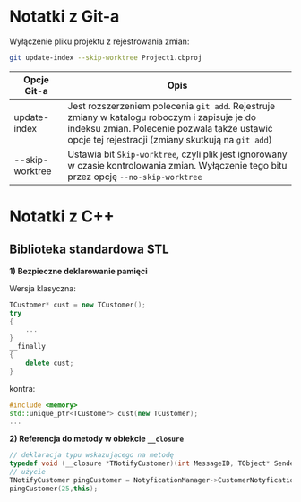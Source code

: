# Notatki z Git-a

Wyłączenie pliku projektu z rejestrowania zmian:
```sh
git update-index --skip-worktree Project1.cbproj
```

| Opcje Git-a | Opis |
| --- | --- |
| update-index | Jest rozszerzeniem polecenia `git add`. Rejestruje zmiany w katalogu roboczym i zapisuje je do indeksu zmian. Polecenie pozwala także ustawić opcje tej rejestracji (zmiany skutkują na `git add`) |
| --skip-worktree | Ustawia bit `Skip-worktree`, czyli plik jest ignorowany w czasie kontrolowania zmian. Wyłączenie tego bitu przez opcję `--no-skip-worktree`  | 


# Notatki z C++

## Biblioteka standardowa STL

**1) Bezpieczne deklarowanie pamięci**

Wersja klasyczna:

```cpp
TCustomer* cust = new TCustomer();
try
{
    ...
}
__finally
{
    delete cust;
}
```

kontra:

```cpp
#include <memory>
std::unique_ptr<TCustomer> cust(new TCustomer);
...
```

**2) Referencja do metody w obiekcie `__closure`**

```cpp
// deklaracja typu wskazującego na metodę
typedef void (__closure *TNotifyCustomer)(int MessageID, TObject* Sender);
// użycie
TNotifyCustomer pingCustomer = NotyficationManager->CustomerNotyfication;
pingCustomer(25,this);
```
